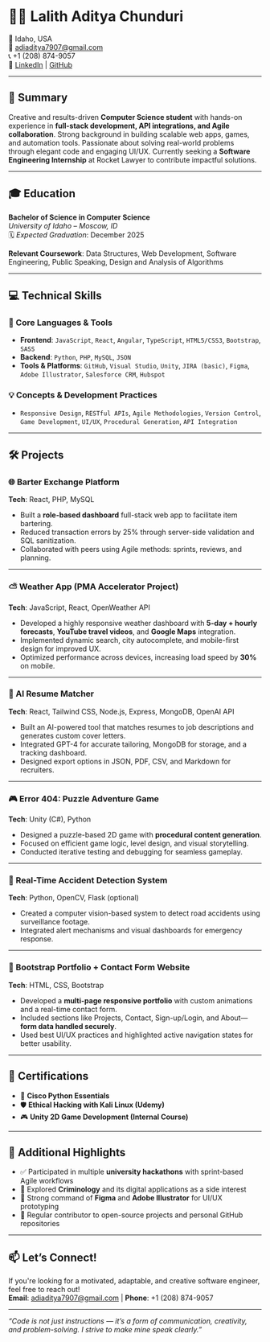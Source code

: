 # 👨‍💻 Lalith Aditya Chunduri

📍 Idaho, USA  
📧 adiaditya7907@gmail.com  
📞 +1 (208) 874-9057  
🔗 [LinkedIn](https://www.linkedin.com/in/lalith-aditya-chunduri-76573421a/) | [GitHub](https://github.com/Nightyelf2403)

---

## 🚀 Summary

Creative and results-driven **Computer Science student** with hands-on experience in **full-stack development, API integrations, and Agile collaboration**. Strong background in building scalable web apps, games, and automation tools. Passionate about solving real-world problems through elegant code and engaging UI/UX. Currently seeking a **Software Engineering Internship** at Rocket Lawyer to contribute impactful solutions.

---

## 🎓 Education

**Bachelor of Science in Computer Science**  
*University of Idaho – Moscow, ID*  
🗓 *Expected Graduation*: December 2025  

**Relevant Coursework**: Data Structures, Web Development, Software Engineering, Public Speaking, Design and Analysis of Algorithms

---

## 💻 Technical Skills

### 🧠 Core Languages & Tools  
- **Frontend**: `JavaScript`, `React`, `Angular`, `TypeScript`, `HTML5/CSS3`, `Bootstrap`, `SASS`
- **Backend**: `Python`, `PHP`, `MySQL`, `JSON`
- **Tools & Platforms**: `GitHub`, `Visual Studio`, `Unity`, `JIRA (basic)`, `Figma`, `Adobe Illustrator`, `Salesforce CRM`, `Hubspot`

### 💡 Concepts & Development Practices  
- `Responsive Design`, `RESTful APIs`, `Agile Methodologies`, `Version Control`, `Game Development`, `UI/UX`, `Procedural Generation`, `API Integration`

---

## 🛠 Projects

### 🌐 Barter Exchange Platform
**Tech**: React, PHP, MySQL  
- Built a **role-based dashboard** full-stack web app to facilitate item bartering.
- Reduced transaction errors by 25% through server-side validation and SQL sanitization.
- Collaborated with peers using Agile methods: sprints, reviews, and planning.

---

### ⛅ Weather App (PMA Accelerator Project)
**Tech**: JavaScript, React, OpenWeather API  
- Developed a highly responsive weather dashboard with **5-day + hourly forecasts**, **YouTube travel videos**, and **Google Maps** integration.
- Implemented dynamic search, city autocomplete, and mobile-first design for improved UX.
- Optimized performance across devices, increasing load speed by **30%** on mobile.

---

### 🧠 AI Resume Matcher  
**Tech**: React, Tailwind CSS, Node.js, Express, MongoDB, OpenAI API  
- Built an AI-powered tool that matches resumes to job descriptions and generates custom cover letters.
- Integrated GPT-4 for accurate tailoring, MongoDB for storage, and a tracking dashboard.
- Designed export options in JSON, PDF, CSV, and Markdown for recruiters.

---

### 🎮 Error 404: Puzzle Adventure Game  
**Tech**: Unity (C#), Python  
- Designed a puzzle-based 2D game with **procedural content generation**.
- Focused on efficient game logic, level design, and visual storytelling.
- Conducted iterative testing and debugging for seamless gameplay.

---

### 🛑 Real-Time Accident Detection System  
**Tech**: Python, OpenCV, Flask (optional)  
- Created a computer vision-based system to detect road accidents using surveillance footage.
- Integrated alert mechanisms and visual dashboards for emergency response.

---

### 🧾 Bootstrap Portfolio + Contact Form Website  
**Tech**: HTML, CSS, Bootstrap  
- Developed a **multi-page responsive portfolio** with custom animations and a real-time contact form.
- Included sections like Projects, Contact, Sign-up/Login, and About—**form data handled securely**.
- Used best UI/UX practices and highlighted active navigation states for better usability.

---

## 📜 Certifications

- 📘 **Cisco Python Essentials**  
- 🛡️ **Ethical Hacking with Kali Linux (Udemy)**  
- 🎮 **Unity 2D Game Development (Internal Course)**

---

## 🎯 Additional Highlights

- ✅ Participated in multiple **university hackathons** with sprint-based Agile workflows  
- 🧠 Explored **Criminology** and its digital applications as a side interest  
- 🎨 Strong command of **Figma** and **Adobe Illustrator** for UI/UX prototyping  
- 🔧 Regular contributor to open-source projects and personal GitHub repositories

---

## 📫 Let’s Connect!

If you're looking for a motivated, adaptable, and creative software engineer, feel free to reach out!  
**Email**: adiaditya7907@gmail.com | **Phone**: +1 (208) 874-9057

---

_“Code is not just instructions — it’s a form of communication, creativity, and problem-solving. I strive to make mine speak clearly.”_
